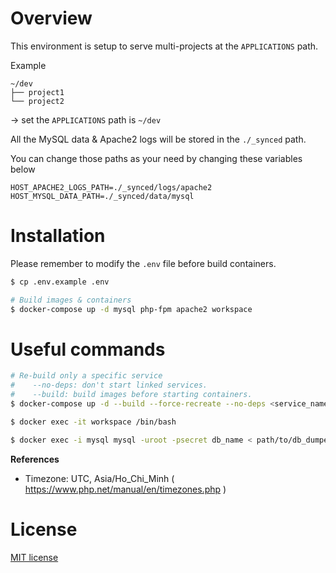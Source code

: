 # Overview

This environment is setup to serve multi-projects at the `APPLICATIONS` path.

Example

```
~/dev
├── project1
└── project2
```

→ set the `APPLICATIONS` path is `~/dev`

All the MySQL data & Apache2 logs will be stored in the `./_synced` path.

You can change those paths as your need by changing these variables below

```
HOST_APACHE2_LOGS_PATH=./_synced/logs/apache2
HOST_MYSQL_DATA_PATH=./_synced/data/mysql
```

# Installation

Please remember to modify the `.env` file before build containers.

```bash
$ cp .env.example .env

# Build images & containers
$ docker-compose up -d mysql php-fpm apache2 workspace
```

# Useful commands

```bash
# Re-build only a specific service
#    --no-deps: don't start linked services.
#    --build: build images before starting containers.
$ docker-compose up -d --build --force-recreate --no-deps <service_name>

$ docker exec -it workspace /bin/bash

$ docker exec -i mysql mysql -uroot -psecret db_name < path/to/db_dumped.sql
```

**References**

- Timezone: UTC, Asia/Ho_Chi_Minh ( https://www.php.net/manual/en/timezones.php )

# License

[MIT license](https://opensource.org/licenses/MIT)
